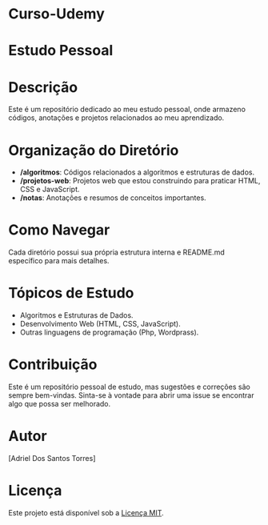 # Curso-Udemy
# Estudo Pessoal

# Descrição
Este é um repositório dedicado ao meu estudo pessoal, onde armazeno códigos, anotações e projetos relacionados ao meu aprendizado.

# Organização do Diretório
- **/algoritmos**: Códigos relacionados a algoritmos e estruturas de dados.
- **/projetos-web**: Projetos web que estou construindo para praticar HTML, CSS e JavaScript.
- **/notas**: Anotações e resumos de conceitos importantes.

# Como Navegar
Cada diretório possui sua própria estrutura interna e README.md específico para mais detalhes. 

# Tópicos de Estudo
- Algoritmos e Estruturas de Dados.
- Desenvolvimento Web (HTML, CSS, JavaScript).
- Outras linguagens de programação (Php, Wordprass).


# Contribuição
Este é um repositório pessoal de estudo, mas sugestões e correções são sempre bem-vindas. Sinta-se à vontade para abrir uma issue se encontrar algo que possa ser melhorado.

# Autor
[Adriel Dos Santos Torres]

# Licença
Este projeto está disponível sob a [Licença MIT](LICENSE).
